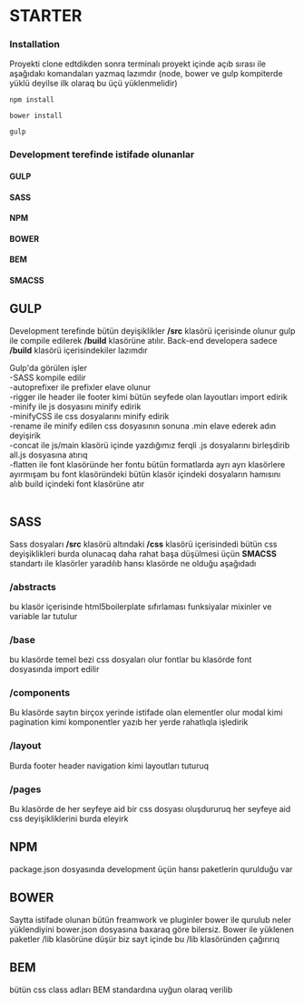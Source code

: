 # STARTER

### Installation
Proyekti clone edtdikden sonra terminalı proyekt içinde açıb sırası ile aşağıdakı komandaları yazmaq lazımdır (node, bower ve gulp kompiterde yüklü deyilse ilk olaraq bu üçü yüklenmelidir)
```shell
npm install
```
```shell
bower install
```
```shell
gulp
```

### Development terefinde istifade olunanlar
#### GULP
#### SASS
#### NPM
#### BOWER
#### BEM
#### SMACSS 

## GULP
Development terefinde bütün deyişiklikler **/src** klasörü içerisinde olunur gulp ile compile edilerek **/build** klasörüne atılır.
Back-end developera  sadece **/build** klasörü içerisindekiler lazımdır

Gulp'da görülen işler <br />
-SASS kompile edilir<br />
-autoprefixer ile  prefixler elave olunur <br />
-rigger ile header ile footer kimi bütün seyfede olan layoutları import edirik<br />
-minify ile js dosyasını minify edirik<br />
-minifyCSS ile css dosyalarını minify edirik<br />
-rename ile minify edilen css dosyasının sonuna .min elave ederek adın deyişirik<br />
-concat ile js/main klasörü içinde yazdığımız ferqli .js dosyalarını birleşdirib all.js dosyasına atırıq<br />
-flatten ile font klasöründe her fontu bütün formatlarda ayrı ayrı klasörlere ayırmışam bu font klasöründeki bütün klasör içindeki dosyaların hamısını alıb build içindeki font klasörüne atır<br />
<br />
## SASS
Sass dosyaları **/src** klasörü altındaki **/css** klasörü içerisindedi bütün css deyişiklikleri burda olunacaq daha rahat başa düşülmesi üçün **SMACSS** standartı ile klasörler yaradılıb hansı klasörde ne olduğu aşağıdadı <br />

### /abstracts
bu klasör içerisinde  html5boilerplate sıfırlaması funksiyalar mixinler ve variable lar tutulur

### /base

bu klasörde temel bezi css dosyaları olur fontlar bu klasörde font dosyasında import edilir

### /components
Bu klasörde saytın birçox yerinde istifade olan elementler olur modal kimi pagination kimi komponentler yazıb her yerde rahatlıqla işledirik

### /layout
Burda footer header navigation kimi layoutları tuturuq

### /pages
Bu klasörde de her seyfeye aid bir css dosyası oluşdururuq her seyfeye aid css deyişikliklerini burda eleyirk 


## NPM
package.json dosyasında  development üçün hansı  paketlerin qurulduğu var

## BOWER
Saytta istifade olunan bütün freamwork ve pluginler bower ile qurulub neler yüklendiyini  bower.json  dosyasına baxaraq göre bilersiz.
Bower ile yüklenen paketler /lib klasörüne düşür biz sayt içinde bu /lib klasöründen çağırırıq

## BEM
bütün css class adları BEM standardına uyğun olaraq verilib 







